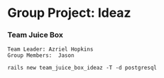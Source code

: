 # Group Project: Ideaz

### Team Juice Box

```shell
Team Leader: Azriel Hopkins
Group Members:  Jason
```

```shell
rails new team_juice_box_ideaz -T -d postgresql
```